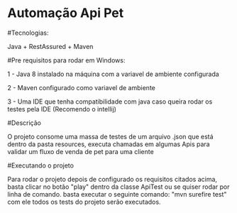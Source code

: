 # Automação Api Pet

#Tecnologias:

Java + RestAssured + Maven

#Pre requisitos para rodar em Windows:

1 - Java 8 instalado na máquina com a variavel de ambiente configurada

2 - Maven configurado como variavel de ambiente

3 - Uma IDE que tenha compatibilidade com java caso queira rodar os testes pela IDE (Recomendo o intellij)

#Descrição

O projeto consome uma massa de testes de um arquivo .json que está dentro da pasta resources, executa chamadas em algumas Apis para validar um fluxo de venda de pet para uma cliente 

#Executando o projeto

Para rodar o projeto depois de configurado os requisitos citados acima, basta clicar no botão "play" dentro da classe ApiTest ou se quiser rodar por linha de comando. basta executar o seguinte comando: "mvn surefire test" com ele todos os tests do projeto serão executados.
